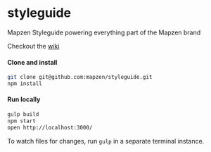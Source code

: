 # styleguide
Mapzen Styleguide powering everything part of the Mapzen brand

Checkout the [wiki](https://github.com/mapzen/styleguide/wiki)

#### Clone and install

```sh
git clone git@github.com:mapzen/styleguide.git
npm install
```

#### Run locally

```sh
gulp build
npm start
open http://localhost:3000/
```

To watch files for changes, run `gulp` in a separate terminal instance.
